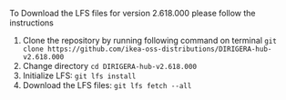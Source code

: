 To Download the LFS files for version 2.618.000 please follow the instructions

1. Clone the repository by running following command on terminal `git clone https://github.com/ikea-oss-distributions/DIRIGERA-hub-v2.618.000`
2. Change directory `cd DIRIGERA-hub-v2.618.000`
3. Initialize LFS: `git lfs install`
4. Download the LFS files: `git lfs fetch --all`
